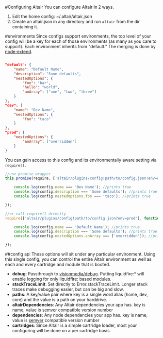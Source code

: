 #Configuring Altair
You can configure Altair in 2 ways.

1. Edit the home config: ~/.altair/altair.json
2. Create an altair.json in any directory and run `altair` from the dir containing it.

#environments
Since configs support environments, the top level of your config will be a key for each of those environments (as many
as you care to support). Each environment inherits from "default." The merging is done by [node-extend](https://www.npmjs.org/package/config-extend).

```json

"default": {
    "name": "Default Name",
    "description": "Some defaults",
    "nestedOptions": {
        "foo": "bar",
        "hello": "world",
        "anArray": ["one", "two", "three"]
    }
},
"dev": {
    "name": "Dev Name",
    "nestedOptions": {
        "foo": "taco"
    }
},
"prod": {
    "nestedOptions": {
        "anArray": ["overridden"]
    }
}
```

You can gain access to this config and its environmentally aware setting via `require()`.

```js
//use promise wrapper
this.promise(require, ['altair/plugins/config!path/to/config.json?env=dev']).then(function (config) {

    console.log(config.name === 'Dev Name'); //prints true
    console.log(config.description === 'Some defaults'); //prints true
    console.log(config.nestedOptions.foo === 'taco'); //prints true

});

//or call require() directly
require(['altair/plugins/config!path/to/config.json?env=prod'], function (config) {

    console.log(config.name === 'Default Name'); //prints true
    console.log(config.description === 'Some defaults'); //prints true
    console.log(config.nestedOptions.anArray === ['overridden']); //prints true (arrays DO NOT merge)

});
```

##config api
These options will sit under any particular environment. Using this single config, you can control the entire Altair
environment as well as each and every cartridge and module that is booted.

- **debug**: Passthrough to [visionmedia/debug](https://github.com/visionmedia/debug). Putting liquidfire:* will enable logging for only liquidfire: based modules.
- **stackTraceLimit**: Set directly to Error.stackTraceLimit. Longer stack traces make debugging easier, but can be big and slow.
- **paths**: A key/value pair where key is a single word alias (home, dev, core) and the value is a path on your harddrive.
- **altairDependencies**: Any Altair dependencies your app has. key is name, value is [semver](https://www.npmjs.org/package/semver) compatible version number
- **dependencies**: Any node dependencies your app has. key is name, value is [semver](https://www.npmjs.org/package/semver) compatible version number
- **cartridges**: Since Altair is a simple cartridge loader, most your configuring will be done on a per cartridge basis.
